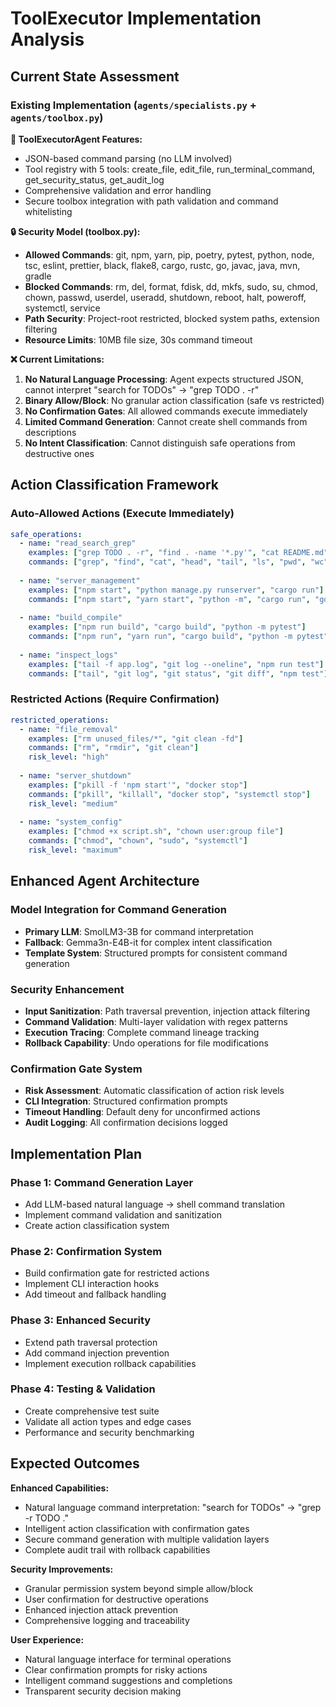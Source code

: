 # ToolExecutor Implementation Analysis

## Current State Assessment

### Existing Implementation (`agents/specialists.py` + `agents/toolbox.py`)

**🔧 ToolExecutorAgent Features:**
- JSON-based command parsing (no LLM involved)
- Tool registry with 5 tools: create_file, edit_file, run_terminal_command, get_security_status, get_audit_log
- Comprehensive validation and error handling
- Secure toolbox integration with path validation and command whitelisting

**🔒 Security Model (toolbox.py):**
- **Allowed Commands**: git, npm, yarn, pip, poetry, pytest, python, node, tsc, eslint, prettier, black, flake8, cargo, rustc, go, javac, java, mvn, gradle
- **Blocked Commands**: rm, del, format, fdisk, dd, mkfs, sudo, su, chmod, chown, passwd, userdel, useradd, shutdown, reboot, halt, poweroff, systemctl, service
- **Path Security**: Project-root restricted, blocked system paths, extension filtering
- **Resource Limits**: 10MB file size, 30s command timeout

**❌ Current Limitations:**
1. **No Natural Language Processing**: Agent expects structured JSON, cannot interpret "search for TODOs" → "grep TODO . -r"
2. **Binary Allow/Block**: No granular action classification (safe vs restricted)
3. **No Confirmation Gates**: All allowed commands execute immediately
4. **Limited Command Generation**: Cannot create shell commands from descriptions
5. **No Intent Classification**: Cannot distinguish safe operations from destructive ones

## Action Classification Framework

### Auto-Allowed Actions (Execute Immediately)
```yaml
safe_operations:
  - name: "read_search_grep"
    examples: ["grep TODO . -r", "find . -name '*.py'", "cat README.md"]
    commands: ["grep", "find", "cat", "head", "tail", "ls", "pwd", "wc"]
    
  - name: "server_management" 
    examples: ["npm start", "python manage.py runserver", "cargo run"]
    commands: ["npm start", "yarn start", "python -m", "cargo run", "go run"]
    
  - name: "build_compile"
    examples: ["npm run build", "cargo build", "python -m pytest"]
    commands: ["npm run", "yarn run", "cargo build", "python -m pytest", "tsc", "javac"]
    
  - name: "inspect_logs"
    examples: ["tail -f app.log", "git log --oneline", "npm run test"]
    commands: ["tail", "git log", "git status", "git diff", "npm test"]
```

### Restricted Actions (Require Confirmation)
```yaml
restricted_operations:
  - name: "file_removal"
    examples: ["rm unused_files/*", "git clean -fd"]
    commands: ["rm", "rmdir", "git clean"]
    risk_level: "high"
    
  - name: "server_shutdown"
    examples: ["pkill -f 'npm start'", "docker stop"]
    commands: ["pkill", "killall", "docker stop", "systemctl stop"]
    risk_level: "medium"
    
  - name: "system_config"
    examples: ["chmod +x script.sh", "chown user:group file"]
    commands: ["chmod", "chown", "sudo", "systemctl"]
    risk_level: "maximum"
```

## Enhanced Agent Architecture

### Model Integration for Command Generation
- **Primary LLM**: SmolLM3-3B for command interpretation
- **Fallback**: Gemma3n-E4B-it for complex intent classification
- **Template System**: Structured prompts for consistent command generation

### Security Enhancement
- **Input Sanitization**: Path traversal prevention, injection attack filtering
- **Command Validation**: Multi-layer validation with regex patterns
- **Execution Tracing**: Complete command lineage tracking
- **Rollback Capability**: Undo operations for file modifications

### Confirmation Gate System
- **Risk Assessment**: Automatic classification of action risk levels
- **CLI Integration**: Structured confirmation prompts
- **Timeout Handling**: Default deny for unconfirmed actions
- **Audit Logging**: All confirmation decisions logged

## Implementation Plan

### Phase 1: Command Generation Layer
- Add LLM-based natural language → shell command translation
- Implement command validation and sanitization
- Create action classification system

### Phase 2: Confirmation System
- Build confirmation gate for restricted actions
- Implement CLI interaction hooks
- Add timeout and fallback handling

### Phase 3: Enhanced Security
- Extend path traversal protection
- Add command injection prevention
- Implement execution rollback capabilities

### Phase 4: Testing & Validation
- Create comprehensive test suite
- Validate all action types and edge cases
- Performance and security benchmarking

## Expected Outcomes

**Enhanced Capabilities:**
- Natural language command interpretation: "search for TODOs" → "grep -r TODO ."
- Intelligent action classification with confirmation gates
- Secure command generation with multiple validation layers
- Complete audit trail with rollback capabilities

**Security Improvements:**
- Granular permission system beyond simple allow/block
- User confirmation for destructive operations
- Enhanced injection attack prevention
- Comprehensive logging and traceability

**User Experience:**
- Natural language interface for terminal operations
- Clear confirmation prompts for risky actions
- Intelligent command suggestions and completions
- Transparent security decision making